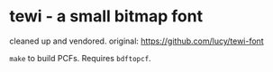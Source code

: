 # tewi - a small bitmap font

cleaned up and vendored. original: https://github.com/lucy/tewi-font

`make` to build PCFs. Requires `bdftopcf`.
